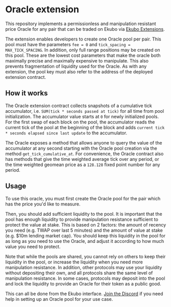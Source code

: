 # Oracle extension

This repository implements a permissionless and manipulation resistant price Oracle for any pair that can be traded on Ekubo via [Ekubo Extensions](https://docs.ekubo.org/integration-guides/extensions).

The extension enables developers to create one Oracle pool per pair. This pool must have the parameters `fee = 0` and `tick_spacing = MAX_TICK_SPACING`. In addition, only full range positions may be created on this pool. These are the lowest cost parameters that make the oracle both maximally precise and maximally expensive to manipulate. This also prevents fragmentation of liquidity used for the Oracle. As with any extension, the pool key must also refer to the address of the deployed extension contract.

## How it works

The Oracle extension contract collects snapshots of a cumulative tick accumulator, i.e. `SUM(tick * seconds passed at tick)` for all time from pool initialization. The accumulator value starts at `0` for newly initialized pools. For the first swap of each block on the pool, the accumulator reads the current tick of the pool at the beginning of the block and adds `current tick * seconds elapsed since last update` to the accumulator.

The Oracle exposes a method that allows anyone to query the value of the accumulator at any second starting with the Oracle pool creation via the method `get_tick_cumulative_at`. For convenience, the Oracle contract also has methods that give the time weighted average tick over any period, or the time weighted geomean price as a `128.128` fixed point number for any period.

## Usage

To use this oracle, you must first create the Oracle pool for the pair which has the price you'd like to measure.

Then, you should add sufficient liquidity to the pool. It is important that the pool has enough liquidity to provide manipulation resistance sufficient to protect the value at stake. This is based on 2 factors: the amount of recency you need (e.g. TWAP over last 5 minutes) and the amount of value at stake (e.g. $10m lending market cap). You should keep this liquidity in the pool for as long as you need to use the Oracle, and adjust it according to how much value you need to protect.

Note that while the pools are shared, you cannot rely on others to keep their liquidity in the pool, or increase the liquidity when you need more manipulation resistance. In addition, other protocols may use your liquidity without depositing their own, and all protocols share the same level of manipulation resistance. In some cases, protocols may deposit into the pool and lock the liquidity to provide an Oracle for their token as a public good.

This can all be done from the Ekubo interface. [Join the Discord](https://discord.ekubo.org) if you need help in setting up an Oracle pool for your use case.
